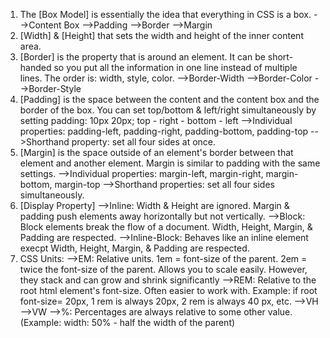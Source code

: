 1. The [Box Model] is essentially the idea that everything in CSS is a box.
		-->Content Box
		-->Padding
		-->Border
		-->Margin
2. [Width] & [Height] that sets the width and height of the inner content area. 
3. [Border] is the property that is around an element. It can be short-handed so you put all the information in one line instead of multiple lines. The order is: width, style, color. 
		-->Border-Width
		-->Border-Color
		-->Border-Style
4. [Padding] is the space between the content and the content box and the border of the box. You can set top/bottom & left/right simultaneously by setting padding: 10px 20px; top - right - bottom - left
	-->Individual properties: padding-left, padding-right, padding-bottom, padding-top
	-->Shorthand property: set all four sides at once.
5. [Margin] is the space outside of an element's border between that element and another element. Margin is similar to padding with the same settings. 
	-->Individual properties: margin-left, margin-right, margin-bottom, margin-top
	-->Shorthand properties: set all four sides simultaneously.
6. [Display Property]
	-->Inline: Width & Height are ignored. Margin & padding push elements away horizontally but not vertically.
	-->Block: Block elements break the flow of a document. Width, Height, Margin, & Padding are respected. 
	-->Inline-Block: Behaves like an inline element execpt Width, Height, Margin, & Padding are respected. 
6. CSS Units:
	-->EM: Relative units. 1em = font-size of the parent. 2em = twice the font-size of the parent. Allows you to scale easily. However, they stack and can grow and shrink significantly
	-->REM: Relative to the root html element's font-size. Often easier to work with. Example: if root font-size= 20px, 1 rem is always 20px, 2 rem is always 40 px, etc. 
	-->VH
	-->VW
	-->%: Percentages are always relative to some other value. (Example: width: 50% - half the width of the parent)